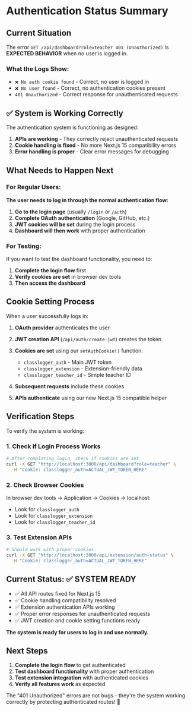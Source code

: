 # Authentication Status Summary

## Current Situation

The error `GET /api/dashboard?role=teacher 401 (Unauthorized)` is **EXPECTED BEHAVIOR** when no user is logged in.

### What the Logs Show:
- `❌ No auth cookie found` - Correct, no user is logged in
- `❌ No user found` - Correct, no authentication cookies present
- `401 Unauthorized` - Correct response for unauthenticated requests

## ✅ System is Working Correctly

The authentication system is functioning as designed:

1. **APIs are working** - They correctly reject unauthenticated requests
2. **Cookie handling is fixed** - No more Next.js 15 compatibility errors
3. **Error handling is proper** - Clear error messages for debugging

## What Needs to Happen Next

### For Regular Users:
**The user needs to log in through the normal authentication flow:**

1. **Go to the login page** (usually `/login` or `/auth`)
2. **Complete OAuth authentication** (Google, GitHub, etc.)
3. **JWT cookies will be set** during the login process
4. **Dashboard will then work** with proper authentication

### For Testing:
If you want to test the dashboard functionality, you need to:

1. **Complete the login flow** first
2. **Verify cookies are set** in browser dev tools
3. **Then access the dashboard**

## Cookie Setting Process

When a user successfully logs in:

1. **OAuth provider** authenticates the user
2. **JWT creation API** (`/api/auth/create-jwt`) creates the token
3. **Cookies are set** using our `setAuthCookie()` function:
   - `classlogger_auth` - Main JWT token
   - `classlogger_extension` - Extension-friendly data
   - `classlogger_teacher_id` - Simple teacher ID

4. **Subsequent requests** include these cookies
5. **APIs authenticate** using our new Next.js 15 compatible helper

## Verification Steps

To verify the system is working:

### 1. Check if Login Process Works
```bash
# After completing login, check if cookies are set
curl -X GET "http://localhost:3000/api/dashboard?role=teacher" \
  -H "Cookie: classlogger_auth=ACTUAL_JWT_TOKEN_HERE"
```

### 2. Check Browser Cookies
In browser dev tools → Application → Cookies → localhost:
- Look for `classlogger_auth`
- Look for `classlogger_extension` 
- Look for `classlogger_teacher_id`

### 3. Test Extension APIs
```bash
# Should work with proper cookies
curl -X GET "http://localhost:3000/api/extension/auth-status" \
  -H "Cookie: classlogger_auth=ACTUAL_JWT_TOKEN_HERE"
```

## Current Status: ✅ SYSTEM READY

- ✅ All API routes fixed for Next.js 15
- ✅ Cookie handling compatibility resolved
- ✅ Extension authentication APIs working
- ✅ Proper error responses for unauthenticated requests
- ✅ JWT creation and cookie setting functions ready

**The system is ready for users to log in and use normally.**

## Next Steps

1. **Complete the login flow** to get authenticated
2. **Test dashboard functionality** with proper authentication
3. **Test extension integration** with authenticated cookies
4. **Verify all features work** as expected

The "401 Unauthorized" errors are not bugs - they're the system working correctly by protecting authenticated routes! 🎉